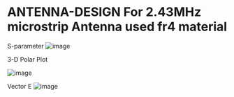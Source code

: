 # ANTENNA-DESIGN  For 2.43MHz microstrip Antenna used fr4 material
S-parameter
![image](https://user-images.githubusercontent.com/60343675/153801928-2fe65beb-1882-47fa-a20b-3a54b127b7e5.png)


 3-D Polar Plot
 
 ![image](https://user-images.githubusercontent.com/60343675/153801180-67f5d9c0-8f99-47e2-9105-93f236984f0f.png)
 
 Vector E
 ![image](https://user-images.githubusercontent.com/60343675/153801394-411a9129-be11-4b03-b39d-7185c9f9343d.png)
 
